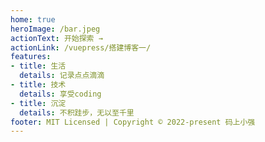 ```yaml
---
home: true
heroImage: /bar.jpeg
actionText: 开始探索 →
actionLink: /vuepress/搭建博客一/
features:
- title: 生活
  details: 记录点点滴滴
- title: 技术
  details: 享受coding
- title: 沉淀
  details: 不积跬步，无以至千里
footer: MIT Licensed | Copyright © 2022-present 码上小强
---
```



